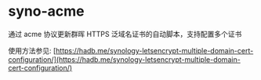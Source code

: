 # syno-acme
通过 acme 协议更新群晖 HTTPS 泛域名证书的自动脚本，支持配置多个证书

使用方法参见: [https://hadb.me/synology-letsencrypt-multiple-domain-cert-configuration/](https://hadb.me/synology-letsencrypt-multiple-domain-cert-configuration/)
